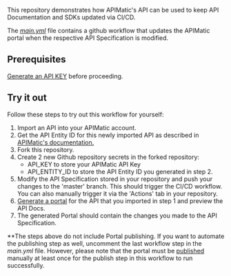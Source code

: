 This repository demonstrates how APIMatic's API can be used to keep API Documentation and SDKs updated via CI/CD.

The [_main.yml_](https://github.com/apimatic/hosted-portal-workflow/blob/master/.github/workflows/main.yml) file contains a github workflow that updates the APIMatic portal when the respective API Specification is modified.


## Prerequisites
 [Generate an API KEY](https://docs.apimatic.io/account-management/obtaining-auth-keys/) before proceeding.   
    
    
   
## Try it out
Follow these steps to try out this workflow for yourself:


1. Import an API into your APIMatic account.
2. Get the API Entity ID for this newly imported API as described in [APIMatic's documentation.](https://docs.apimatic.io/manage-apis/get-api-keys/)
4. Fork this repository.
5. Create 2 new Github repository secrets in the forked repository:
    - API_KEY to store your APIMatic API Key
    - API_ENTITY_ID to store the API Entity ID you generated in step 2.     
6. Modify the API Specification stored in your repository and push your changes to the 'master' branch. This should trigger the CI/CD workflow. You can also manually trigger it via the 'Actions' tab in your repository.
3. [Generate a portal](https://docs.apimatic.io/getting-started/creating-your-first-portal/) for the API that you imported in step 1 and preview the API Docs.
7. The generated Portal should contain the changes you made to the API Specification.

**The steps above do not include Portal publishing. If you want to automate the publishing step as well, uncomment the last workflow step in the _main.yml_ file. 
However, please note that the portal must be [published](https://docs.apimatic.io/publish-apis/hosting-your-portal/) manually at least once for the publish step in this workflow to run successfully.
